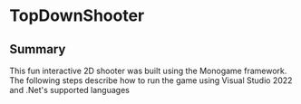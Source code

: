 # TopDownShooter

## Summary
This fun interactive 2D shooter was built using the Monogame framework.
The following steps describe how to run the game using Visual Studio 2022 and .Net's supported languages
